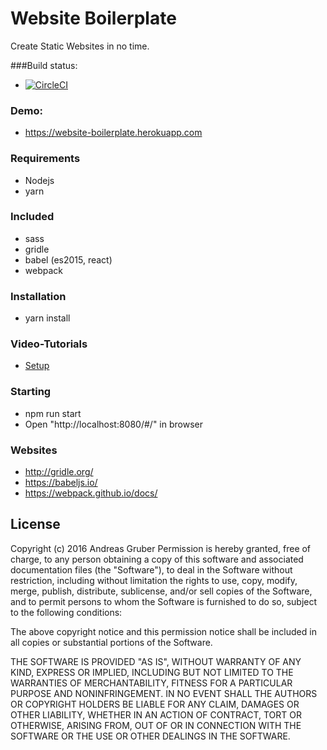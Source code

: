 # Website Boilerplate 
Create Static Websites in no time.

###Build status: 
* [![CircleCI](https://circleci.com/gh/coretracker/website-boilerplate.svg?style=svg)](https://circleci.com/gh/coretracker/website-boilerplate)

### Demo:
* https://website-boilerplate.herokuapp.com

### Requirements
* Nodejs
* yarn

### Included
* sass
* gridle
* babel (es2015, react)
* webpack


### Installation
* yarn install

### Video-Tutorials
* [Setup](https://www.youtube.com/watch?v=HiTn8-_EguI&feature=youtu.be)

### Starting
* npm run start
* Open "http://localhost:8080/#/" in browser

### Websites
* http://gridle.org/
* https://babeljs.io/
* https://webpack.github.io/docs/

## License

Copyright (c) 2016 Andreas Gruber
Permission is hereby granted, free of charge, to any person obtaining a copy of this software and associated documentation files (the "Software"), to deal in the Software without restriction, including without limitation the rights to use, copy, modify, merge, publish, distribute, sublicense, and/or sell copies of the Software, and to permit persons to whom the Software is furnished to do so, subject to the following conditions:

The above copyright notice and this permission notice shall be included in all copies or substantial portions of the Software.

THE SOFTWARE IS PROVIDED "AS IS", WITHOUT WARRANTY OF ANY KIND, EXPRESS OR IMPLIED, INCLUDING BUT NOT LIMITED TO THE WARRANTIES OF MERCHANTABILITY, FITNESS FOR A PARTICULAR PURPOSE AND NONINFRINGEMENT. IN NO EVENT SHALL THE AUTHORS OR COPYRIGHT HOLDERS BE LIABLE FOR ANY CLAIM, DAMAGES OR OTHER LIABILITY, WHETHER IN AN ACTION OF CONTRACT, TORT OR OTHERWISE, ARISING FROM, OUT OF OR IN CONNECTION WITH THE SOFTWARE OR THE USE OR OTHER DEALINGS IN THE SOFTWARE.